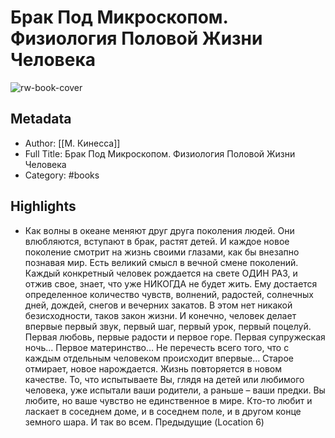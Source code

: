 # Брак Под Микроскопом. Физиология Половой Жизни Человека

![rw-book-cover](https://readwise-assets.s3.amazonaws.com/static/images/default-book-icon-5.25188386e520.png)

## Metadata
- Author: [[М. Кинесса]]
- Full Title: Брак Под Микроскопом. Физиология Половой Жизни Человека
- Category: #books

## Highlights
- Как волны в океане меняют друг друга поколения людей. Они влюбляются, вступают в брак, растят детей. И каждое новое поколение смотрит на жизнь своими глазами, как бы внезапно познавая мир. Есть великий смысл в вечной смене поколений. Каждый конкретный человек рождается на свете ОДИН РАЗ, и отжив свое, знает, что уже НИКОГДА не будет жить. Ему достается определенное количество чувств, волнений, радостей, солнечных дней, дождей, снегов и вечерних закатов. В этом нет никакой безисходности, таков закон жизни. И конечно, человек делает впервые первый звук, первый шаг, первый урок, первый поцелуй. Первая любовь, первые радости и первое горе. Первая супружеская ночь… Первое материнство… Не перечесть всего того, что с каждым отдельным человеком происходит впервые… Старое отмирает, новое нарождается. Жизнь повторяется в новом качестве. То, что испытываете Вы, глядя на детей или любимого человека, уже испытали ваши родители, а раньше – ваши предки. Вы любите, но ваше чувство не единственное в мире. Кто-то любит и ласкает в соседнем доме, и в соседнем поле, и в другом конце земного шара. И так во всем. Предыдущие (Location 6)
